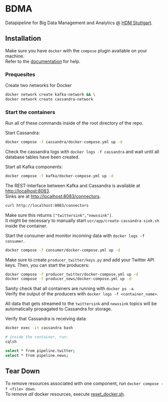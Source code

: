 # BDMA

Datapipeline for Big Data Management and Analytics @ [HDM Stuttgart](https://www.hdm-stuttgart.de/).

## Installation

Make sure you have `docker` with the `compose` plugin available on your machine.<br>
Refer to the [documentation](https://docs.docker.com/engine/install/ubuntu/) for help.


### Prequesites

Create two networks for Docker
```bash
docker network create kafka-network && \
docker network create cassandra-network
```


### Start the containers

Run all of these commands inside of the root directory of the repo.

Start Cassandra:
```bash
docker compose -f cassandra/docker-compose.yml up -d
```

Check the cassandra logs with `docker logs -f cassandra` and wait until all database tables have been created.

Start all Kafka components:
```bash
docker compose -f kafka/docker-compose.yml up -d
```
The REST-Interface between Kafka and Cassandra is available at [http://localhost:8083](http://localhost:8083).<br>
Sinks are at [http://localhost:8083/connectors](http://localhost:8083/connectors).
```bash
curl http://localhost:8083/connectors
```
Make sure this returns `["twittersink","newssink"]`.<br>
It might be necessary to manually start `usr/app/create-cassandra-sink.sh` inside the container.

Start the consumer and monitor incoming data with `docker logs -f consumer`.
```bash
docker compose -f consumer/docker-compose.yml up -d
```

Make sure to create `producer_twitter/keys.py` and add your Twitter API keys. Then, you can start the producers:
```bash
docker compose -f producer_twitter/docker-compose.yml up -d
docker compose -f producer_news/docker-compose.yml up -d
```

Sanity check that all containers are running with `docker ps -a`.<br>
Verify the output of the producers with `docker logs -f <container_name>`.

All data that gets streamed to the `twittersink` and `newssink` topics will be automatically propagated to Cassandra for storage.

Verify that Cassandra is receiving data:
```bash
docker exec -it cassandra bash

# inside the container, run:
cqlsh

select * from pipeline.twitter;
select * from pipeline.news;
```


## Tear Down

To remove resources associated with one component, run `docker compose -f <file> down`.<br>
To remove _all_ docker resources, execute [reset_docker.sh](./reset-docker.sh).
